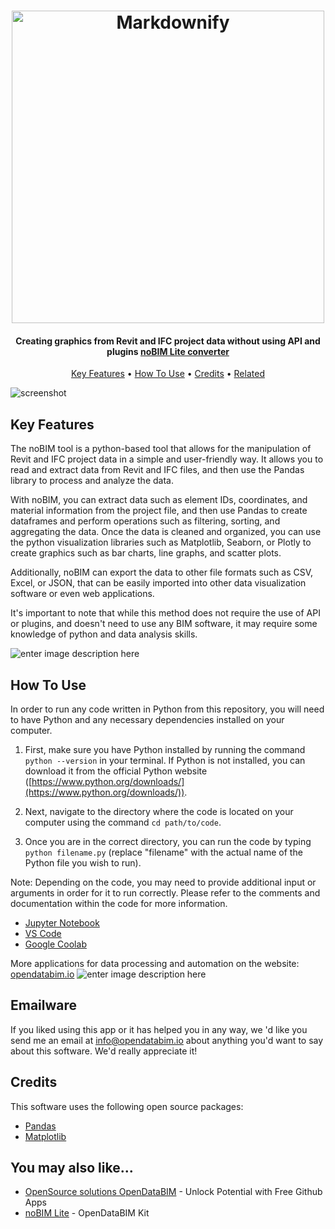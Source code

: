 

<h1 align="center">
  <a href="https://opendatabim.io/"><img src="https://opendatabim.io/wp-content/uploads/2023/01/Welcome-to-the-world-of-digitalization-1.png" alt="Markdownify" width="500"></a>
</h1>

<h4 align="center">Creating graphics from Revit and IFC project data without using API and plugins <a href="https://opendatabim.io/index.php/product/opendatabim-converter-kit-lite-version/" target="_blank">noBIM Lite converter</a></h4>


<p align="center">
  <a href="#key-features">Key Features</a> •
  <a href="#how-to-use">How To Use</a> •
  <a href="#credits">Credits</a> •
  <a href="#related">Related</a> </p>

![screenshot](https://opendatabim.io/wp-content/uploads/2023/01/JPEG-from-Revit-4.gif)

## Key Features

The noBIM tool is a python-based tool that allows for the manipulation of Revit and IFC project data in a simple and user-friendly way. It allows you to read and extract data from Revit and IFC files, and then use the Pandas library to process and analyze the data.

With noBIM, you can extract data such as element IDs, coordinates, and material information from the project file, and then use Pandas to create dataframes and perform operations such as filtering, sorting, and aggregating the data. Once the data is cleaned and organized, you can use the python visualization libraries such as Matplotlib, Seaborn, or Plotly to create graphics such as bar charts, line graphs, and scatter plots.

Additionally, noBIM can export the data to other file formats such as CSV, Excel, or JSON, that can be easily imported into other data visualization software or even web applications.

It's important to note that while this method does not require the use of API or plugins, and doesn't need to use any BIM software, it may require some knowledge of python and data analysis skills.

![enter image description here](https://opendatabim.io/wp-content/uploads/2023/01/JPEG-from-Revit.jpg)
## How To Use

In order to run any code written in Python from this repository, you will need to have Python and any necessary dependencies installed on your computer.

1.  First, make sure you have Python installed by running the command `python --version` in your terminal. If Python is not installed, you can download it from the official Python website ([https://www.python.org/downloads/](https://www.python.org/downloads/)).
    
2.  Next, navigate to the directory where the code is located on your computer using the command `cd path/to/code`.
    
3.  Once you are in the correct directory, you can run the code by typing `python filename.py` (replace "filename" with the actual name of the Python file you wish to run).

Note: Depending on the code, you may need to provide additional input or arguments in order for it to run correctly. Please refer to the comments and documentation within the code for more information.

 - [Jupyter Notebook](https://jupyter.org/) 
 - [VS Code](https://code.visualstudio.com/)
 - [Google Coolab](https://colab.research.google.com/)



More applications for data processing and automation on the website: [opendatabim.io](https://opendatabim.io/)
![enter image description here](https://opendatabim.io/wp-content/uploads/2022/01/OpenDataBIM-FORMAT-FREE-1-2.png)



## Emailware

If you liked using this app or it has helped you in any way, we 'd like you send me an email at <info@opendatabim.io> about anything you'd want to say about this software. We'd really appreciate it!

## Credits

This software uses the following open source packages:

- [Pandas](http://electron.atom.io/)
- [Matplotlib](https://matplotlib.org)

## You may also like...

- [OpenSource solutions OpenDataBIM](https://opendatabim.io/#practicalsolutions) - Unlock Potential with Free Github Apps
- [noBIM Lite](https://opendatabim.io/index.php/product/opendatabim-converter-kit-lite-version) - OpenDataBIM Kit

